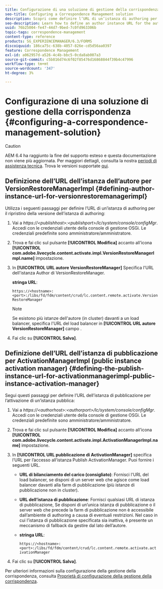 ```yaml
---
title: Configurazione di una soluzione di gestione della corrispondenza
seo-title: Configuring a Correspondence Management solution
description: Scopri come definire l’URL di un’istanza di authoring per il ripristino della versione dell’istanza di authoring e definire l’URL dell’istanza di pubblicazione per il gestore dell’attivazione dell’istanza pubblica.
seo-description: Learn how to define an author instance URL for the author instance version restore and define the Publish instance URL for public instance activation manager.
uuid: 76b25004-fe47-44d7-9bed-7c0fd963306b
topic-tags: correspondence-management
content-type: reference
products: SG_EXPERIENCEMANAGER/6.3/FORMS
discoiquuid: 186ca75c-638b-4057-826e-cd5d56aa0397
feature: Correspondence Management
exl-id: a062957d-a526-4c4b-bbc5-0cda8ab007a3
source-git-commit: c5b816d74c6f02f85476d16868844f39b4c47996
workflow-type: tm+mt
source-wordcount: '347'
ht-degree: 3%

---
```


# Configurazione di una soluzione di gestione della corrispondenza {#configuring-a-correspondence-management-solution}

>[!CAUTION]
>
>AEM 6.4 ha raggiunto la fine del supporto esteso e questa documentazione non viene più aggiornata. Per maggiori dettagli, consulta la nostra [periodi di assistenza tecnica](https://helpx.adobe.com/it/support/programs/eol-matrix.html). Trova le versioni supportate [qui](https://experienceleague.adobe.com/docs/).

## Definizione dell’URL dell’istanza dell’autore per VersionRestoreManagerImpl {#defining-author-instance-url-for-versionrestoremanagerimpl}

Utilizza i seguenti passaggi per definire l’URL di un’istanza di authoring per il ripristino della versione dell’istanza di authoring:

1. Vai a *https://&lt;publishhost>:&lt;publishport>/lc/system/console/configMgr*. Accedi con le credenziali utente della console di gestione OSGi. Le credenziali predefinite sono amministratore/amministratore.
1. Trova e fai clic sul pulsante **[!UICONTROL Modifica]** accanto all’icona **[!UICONTROL com.adobe.livecycle.content.activate.impl.VersionRestoreManagerImpl.name]** impostazione.
1. In **[!UICONTROL URL autore VersionRestoreManager]** Specifica l&#39;URL dell&#39;istanza Author di VersionRestoreManager.

   **stringa URL**:

   `https://<hostname>:<port>:/libs/fd/fdm/content/crud/lc.content.remote.activate.VersionRestoreManager`

   >[!NOTE]
   >
   >Se esistono più istanze dell&#39;autore (in cluster) davanti a un load balancer, specifica l&#39;URL del load balancer in **[!UICONTROL URL autore VersionRestoreManager]** campo .

1. Fai clic su **[!UICONTROL Salva]**.

## Definizione dell’URL dell’istanza di pubblicazione per ActivationManagerImpl (public instance activation manager) {#defining-the-publish-instance-url-for-activationmanagerimpl-public-instance-activation-manager}

Segui questi passaggi per definire l’URL dell’istanza di pubblicazione per l’attivazione di un’istanza pubblica:

1. Vai a *https://&lt;authorhost>:&lt;authorport>/lc/system/console/configMgr*. Accedi con le credenziali utente della console di gestione OSGi. Le credenziali predefinite sono amministratore/amministratore.
1. Trova e fai clic sul pulsante **[!UICONTROL Modifica]** accanto all’icona **[!UICONTROL com.adobe.livecycle.content.activate.impl.ActivationManagerImpl.name]** impostazione.
1. In **[!UICONTROL URL pubblicazione di ActivationManager]** specifica l’URL per l’accesso all’istanza Publish ActivationManager. Puoi fornire i seguenti URL.

   * **URL di bilanciamento del carico (consigliato)**: Fornisci l&#39;URL del load balancer, se disponi di un server web che agisce come load balancer davanti alla farm di pubblicazione (più istanze di pubblicazione non in cluster).
   * **URL dell’istanza di pubblicazione**: Fornisci qualsiasi URL di istanza di pubblicazione, Se disponi di un’unica istanza di pubblicazione o il server web che precede la farm di pubblicazione non è accessibile dall’ambiente di authoring a causa di eventuali restrizioni. Nel caso in cui l’istanza di pubblicazione specificata sia inattiva, è presente un meccanismo di fallback da gestire dal lato dell’autore.
   * **stringa URL**:

      `https://<hostname>:<port>:/libs/fd/fdm/content/crud/lc.content.remote.activate.activationManager`

1. Fai clic su **[!UICONTROL Salva]**.

Per ulteriori informazioni sulla configurazione della gestione della corrispondenza, consulta [Proprietà di configurazione della gestione della corrispondenza](https://helpx.adobe.com/aem-forms/6-2/cm-configuration-properties.html).
